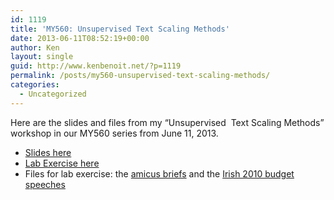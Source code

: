 ```yaml
---
id: 1119
title: 'MY560: Unsupervised Text Scaling Methods'
date: 2013-06-11T08:52:19+00:00
author: Ken
layout: single
guid: http://www.kenbenoit.net/?p=1119
permalink: /posts/my560-unsupervised-text-scaling-methods/
categories:
  - Uncategorized
---
```

Here are the slides and files from my &#8220;Unsupervised  Text Scaling Methods&#8221; workshop in our MY560 series from June 11, 2013.

  * [Slides here](http://www.kenbenoit.net/pdfs/MY560_QTA3_Unsupervised.pdf)
  * [Lab Exercise here](http://www.kenbenoit.net/pdfs/MY560_QTA3_Unsupervised_Lab.pdf)
  * Files for lab exercise: the [amicus briefs](http://www.kenbenoit.net/files/amicuscuriae.zip) and the [Irish 2010 budget speeches](http://www.kenbenoit.net/files/budget2010.zip)
